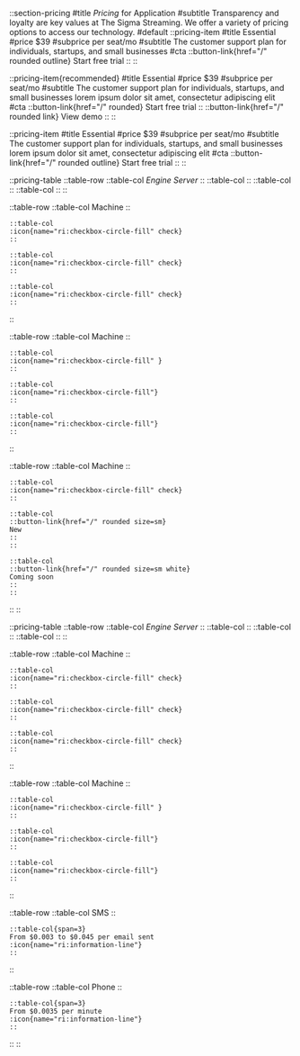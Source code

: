 ::section-pricing
#title
_Pricing_ for Application
#subtitle
Transparency and loyalty are key values at The Sigma Streaming. We offer a variety of pricing options to access our technology.
#default
  ::pricing-item
  #title
  Essential
  #price
  $39
  #subprice
  per seat/mo
  #subtitle
  The customer support plan for individuals, startups, and small businesses
  #cta
  ::button-link{href="/" rounded outline}
  Start free trial
  ::
  ::

  ::pricing-item{recommended}
  #title
  Essential
  #price
  $39
  #subprice
  per seat/mo
  #subtitle
  The customer support plan for individuals, startups, and small businesses lorem ipsum dolor sit amet, consectetur adipiscing elit
  #cta
  ::button-link{href="/" rounded}
  Start free trial
  ::
  ::button-link{href="/" rounded link}
  View demo
  ::
  ::

  ::pricing-item
  #title
  Essential
  #price
  $39
  #subprice
  per seat/mo
  #subtitle
  The customer support plan for individuals, startups, and small businesses lorem ipsum dolor sit amet, consectetur adipiscing elit
  #cta
  ::button-link{href="/" rounded outline}
  Start free trial
  ::
::

::pricing-table
  ::table-row
    ::table-col
    _Engine Server_
    ::
    ::table-col
    ::
    ::table-col
    ::
    ::table-col
    ::
  ::

  ::table-row
    ::table-col
    Machine
    ::

    ::table-col
    :icon{name="ri:checkbox-circle-fill" check}
    ::

    ::table-col
    :icon{name="ri:checkbox-circle-fill" check}
    ::

    ::table-col
    :icon{name="ri:checkbox-circle-fill" check}
    ::
  ::


  ::table-row
    ::table-col
    Machine
    ::

    ::table-col
    :icon{name="ri:checkbox-circle-fill" }
    ::

    ::table-col
    :icon{name="ri:checkbox-circle-fill"}
    ::

    ::table-col
    :icon{name="ri:checkbox-circle-fill"}
    ::
  ::

  ::table-row
    ::table-col
    Machine
    ::

    ::table-col
    :icon{name="ri:checkbox-circle-fill" check}
    ::

    ::table-col
    ::button-link{href="/" rounded size=sm}
    New
    ::
    ::

    ::table-col
    ::button-link{href="/" rounded size=sm white}
    Coming soon
    ::
    ::
  ::
::


::pricing-table
  ::table-row
    ::table-col
    _Engine Server_
    ::
    ::table-col
    ::
    ::table-col
    ::
    ::table-col
    ::
  ::

  ::table-row
    ::table-col
    Machine
    ::

    ::table-col
    :icon{name="ri:checkbox-circle-fill" check}
    ::

    ::table-col
    :icon{name="ri:checkbox-circle-fill" check}
    ::

    ::table-col
    :icon{name="ri:checkbox-circle-fill" check}
    ::
  ::


  ::table-row
    ::table-col
    Machine
    ::

    ::table-col
    :icon{name="ri:checkbox-circle-fill" }
    ::

    ::table-col
    :icon{name="ri:checkbox-circle-fill"}
    ::

    ::table-col
    :icon{name="ri:checkbox-circle-fill"}
    ::
  ::

  ::table-row
    ::table-col
    SMS
    ::

    ::table-col{span=3}
    From $0.003 to $0.045 per email sent
    :icon{name="ri:information-line"}
    ::
  ::

  ::table-row
    ::table-col
    Phone
    ::

    ::table-col{span=3}
    From $0.0035 per minute
    :icon{name="ri:information-line"}
    ::
  ::
::
